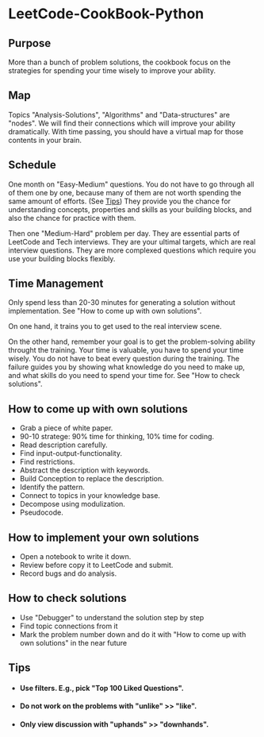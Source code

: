 # LeetCode-CookBook-Python

## Purpose
More than a bunch of problem solutions,
the cookbook focus on the strategies for spending your time wisely to improve your ability.

## Map
Topics "Analysis-Solutions", "Algorithms" and "Data-structures" are "nodes".
We will find their connections which will improve your ability dramatically.
With time passing, you should have a virtual map for those contents in your brain.

## Schedule 
One month on "Easy-Medium" questions. 
You do not have to go through all of them one by one, 
because many of them are not worth spending the same amount of efforts. (See [Tips](#tips))
They provide you the chance for understanding concepts, properties and skills as your building blocks,
and also the chance for practice with them.

Then one "Medium-Hard" problem per day. 
They are essential parts of LeetCode and Tech interviews.
They are your ultimal targets, which are real interview questions.
They are more complexed questions which require you use your building blocks flexibly.

## Time Management
Only spend less than 20-30 minutes for generating a solution without implementation.
See "How to come up with own solutions".

On one hand, 
it trains you to get used to the real interview scene.

On the other hand, 
remember your goal is to get the problem-solving ability throught the training.
Your time is valuable, you have to spend your time wisely.
You do not have to beat every question during the training. 
The failure guides you by showing what knowledge do you need to make up, 
and what skills do you need to spend your time for.
See "How to check solutions".

## How to come up with own solutions
* Grab a piece of white paper.
* 90-10 stratege: 90% time for thinking, 10% time for coding.
* Read description carefully.
* Find input-output-functionality.
* Find restrictions.
* Abstract the description with keywords.
* Build Conception to replace the description.
* Identify the pattern.
* Connect to topics in your knowledge base.
* Decompose using modulization.
* Pseudocode.

## How to implement your own solutions
* Open a notebook to write it down. 
* Review before copy it to LeetCode and submit.
* Record bugs and do analysis.

## How to check solutions
* Use "Debugger" to understand the solution step by step
* Find topic connections from it
* Mark the problem number down and do it with "How to come up with own solutions" in the near future

## Tips
- #### Use filters. E.g., pick "Top 100 Liked Questions".
- #### Do not work on the problems with "unlike" >> "like".
- #### Only view discussion with "uphands" >> "downhands".



